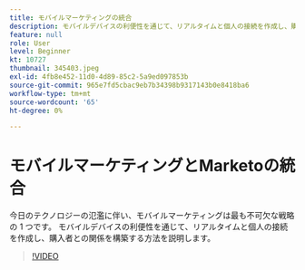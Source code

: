 ```yaml
---
title: モバイルマーケティングの統合
description: モバイルデバイスの利便性を通じて、リアルタイムと個人の接続を作成し、購入者との関係を構築する方法を説明します。
feature: null
role: User
level: Beginner
kt: 10727
thumbnail: 345403.jpeg
exl-id: 4fb8e452-11d0-4d89-85c2-5a9ed097853b
source-git-commit: 965e7fd5cbac9eb7b34398b9317143b0e8418ba6
workflow-type: tm+mt
source-wordcount: '65'
ht-degree: 0%

---
```


# モバイルマーケティングとMarketoの統合

今日のテクノロジーの氾濫に伴い、モバイルマーケティングは最も不可欠な戦略の 1 つです。 モバイルデバイスの利便性を通じて、リアルタイムと個人の接続を作成し、購入者との関係を構築する方法を説明します。

>[!VIDEO](https://video.tv.adobe.com/v/345403/?quality=12&learn=on)

